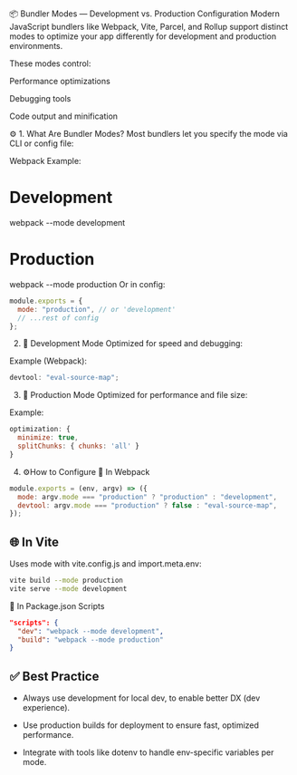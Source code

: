 📦 Bundler Modes — Development vs. Production Configuration
Modern JavaScript bundlers like Webpack, Vite, Parcel, and Rollup support distinct modes to optimize your app differently for development and production environments.

These modes control:

Performance optimizations

Debugging tools

Code output and minification

⚙️ 1. What Are Bundler Modes?
Most bundlers let you specify the mode via CLI or config file:

Webpack Example:

# Development

webpack --mode development

# Production

webpack --mode production
Or in config:

```js
module.exports = {
  mode: "production", // or 'development'
  // ...rest of config
};
```

2. 🧪 Development Mode
   Optimized for speed and debugging:

Example (Webpack):

```js
devtool: "eval-source-map";
```

3. 🚀 Production Mode
   Optimized for performance and file size:

Example:

```js
optimization: {
  minimize: true,
  splitChunks: { chunks: 'all' }
}
```

4.  ⚙️How to Configure
    🔧 In Webpack

```js
module.exports = (env, argv) => ({
  mode: argv.mode === "production" ? "production" : "development",
  devtool: argv.mode === "production" ? false : "eval-source-map",
});
```

## 🌐 In Vite

Uses mode with vite.config.js and import.meta.env:

```bash
vite build --mode production
vite serve --mode development
```

🎯 In Package.json Scripts

```json
"scripts": {
  "dev": "webpack --mode development",
  "build": "webpack --mode production"
}
```

## ✅ Best Practice

- Always use development for local dev, to enable better DX (dev experience).

- Use production builds for deployment to ensure fast, optimized performance.

- Integrate with tools like dotenv to handle env-specific variables per mode.
